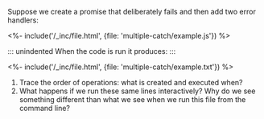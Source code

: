 Suppose we create a promise that deliberately fails and then add two error handlers:

<%- include('/_inc/file.html', {file: 'multiple-catch/example.js'}) %>

::: unindented
When the code is run it produces:
:::

<%- include('/_inc/file.html', {file: 'multiple-catch/example.txt'}) %>

1.  Trace the order of operations: what is created and executed when?
2.  What happens if we run these same lines interactively?
    Why do we see something different than what we see when we run this file from the command line?

